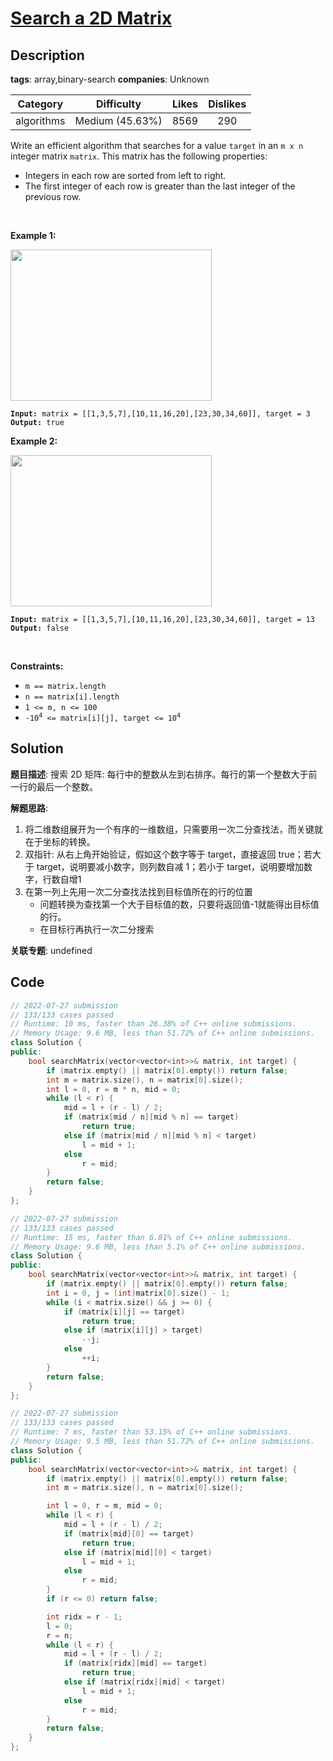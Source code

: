 # [Search a 2D Matrix](https://leetcode.com/problems/search-a-2d-matrix/description/)

## Description

**tags**: array,binary-search
**companies**: Unknown

|  Category  |   Difficulty    | Likes | Dislikes |
| :--------: | :-------------: | :---: | :------: |
| algorithms | Medium (45.63%) | 8569  |   290    |

<p>Write an efficient algorithm that searches for a value <code>target</code> in an <code>m x n</code> integer matrix <code>matrix</code>. This matrix has the following properties:</p>

<ul>
  <li>Integers in each row are sorted from left to right.</li>
  <li>The first integer of each row is greater than the last integer of the previous row.</li>
</ul>

<p>&nbsp;</p>
<p><strong>Example 1:</strong></p>
<img alt="" src="https://assets.leetcode.com/uploads/2020/10/05/mat.jpg" style="width: 322px; height: 242px;" />
<pre><code><strong>Input:</strong> matrix = [[1,3,5,7],[10,11,16,20],[23,30,34,60]], target = 3
<strong>Output:</strong> true</code></pre>

<p><strong>Example 2:</strong></p>
<img alt="" src="https://assets.leetcode.com/uploads/2020/10/05/mat2.jpg" style="width: 322px; height: 242px;" />
<pre><code><strong>Input:</strong> matrix = [[1,3,5,7],[10,11,16,20],[23,30,34,60]], target = 13
<strong>Output:</strong> false</code></pre>

<p>&nbsp;</p>
<p><strong>Constraints:</strong></p>

<ul>
  <li><code>m == matrix.length</code></li>
  <li><code>n == matrix[i].length</code></li>
  <li><code>1 &lt;= m, n &lt;= 100</code></li>
  <li><code>-10<sup>4</sup> &lt;= matrix[i][j], target &lt;= 10<sup>4</sup></code></li>
</ul>

## Solution

**题目描述**: 搜索 2D 矩阵: 每行中的整数从左到右排序。每行的第一个整数大于前一行的最后一个整数。

**解题思路**:

1. 将二维数组展开为一个有序的一维数组，只需要用一次二分查找法，而关键就在于坐标的转换。
2. 双指针: 从右上角开始验证，假如这个数字等于 target，直接返回 true；若大于 target，说明要减小数字，则列数自减 1；若小于 target，说明要增加数字，行数自增1
3. 在第一列上先用一次二分查找法找到目标值所在的行的位置
    - 问题转换为查找第一个大于目标值的数，只要将返回值-1就能得出目标值的行。
    - 在目标行再执行一次二分搜索

**关联专题**: undefined

## Code

```cpp
// 2022-07-27 submission
// 133/133 cases passed
// Runtime: 10 ms, faster than 26.38% of C++ online submissions.
// Memory Usage: 9.6 MB, less than 51.72% of C++ online submissions.
class Solution {
public:
    bool searchMatrix(vector<vector<int>>& matrix, int target) {
        if (matrix.empty() || matrix[0].empty()) return false;
        int m = matrix.size(), n = matrix[0].size();
        int l = 0, r = m * n, mid = 0;
        while (l < r) {
            mid = l + (r - l) / 2;
            if (matrix[mid / n][mid % n] == target)
                return true;
            else if (matrix[mid / n][mid % n] < target)
                l = mid + 1;
            else
                r = mid;
        }
        return false;
    }
};
```

```cpp
// 2022-07-27 submission
// 133/133 cases passed
// Runtime: 15 ms, faster than 6.81% of C++ online submissions.
// Memory Usage: 9.6 MB, less than 5.1% of C++ online submissions.
class Solution {
public:
    bool searchMatrix(vector<vector<int>>& matrix, int target) {
        if (matrix.empty() || matrix[0].empty()) return false;
        int i = 0, j = (int)matrix[0].size() - 1;
        while (i < matrix.size() && j >= 0) {
            if (matrix[i][j] == target)
                return true;
            else if (matrix[i][j] > target)
                --j;
            else
                ++i;
        }
        return false;
    }
};
```

```cpp
// 2022-07-27 submission
// 133/133 cases passed
// Runtime: 7 ms, faster than 53.15% of C++ online submissions.
// Memory Usage: 9.5 MB, less than 51.72% of C++ online submissions.
class Solution {
public:
    bool searchMatrix(vector<vector<int>>& matrix, int target) {
        if (matrix.empty() || matrix[0].empty()) return false;
        int m = matrix.size(), n = matrix[0].size();

        int l = 0, r = m, mid = 0;
        while (l < r) {
            mid = l + (r - l) / 2;
            if (matrix[mid][0] == target)
                return true;
            else if (matrix[mid][0] < target)
                l = mid + 1;
            else
                r = mid;
        }
        if (r <= 0) return false;

        int ridx = r - 1;
        l = 0;
        r = n;
        while (l < r) {
            mid = l + (r - l) / 2;
            if (matrix[ridx][mid] == target)
                return true;
            else if (matrix[ridx][mid] < target)
                l = mid + 1;
            else
                r = mid;
        }
        return false;
    }
};
```
